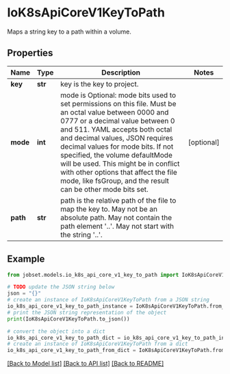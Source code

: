 # IoK8sApiCoreV1KeyToPath

Maps a string key to a path within a volume.

## Properties

Name | Type | Description | Notes
------------ | ------------- | ------------- | -------------
**key** | **str** | key is the key to project. | 
**mode** | **int** | mode is Optional: mode bits used to set permissions on this file. Must be an octal value between 0000 and 0777 or a decimal value between 0 and 511. YAML accepts both octal and decimal values, JSON requires decimal values for mode bits. If not specified, the volume defaultMode will be used. This might be in conflict with other options that affect the file mode, like fsGroup, and the result can be other mode bits set. | [optional] 
**path** | **str** | path is the relative path of the file to map the key to. May not be an absolute path. May not contain the path element &#39;..&#39;. May not start with the string &#39;..&#39;. | 

## Example

```python
from jobset.models.io_k8s_api_core_v1_key_to_path import IoK8sApiCoreV1KeyToPath

# TODO update the JSON string below
json = "{}"
# create an instance of IoK8sApiCoreV1KeyToPath from a JSON string
io_k8s_api_core_v1_key_to_path_instance = IoK8sApiCoreV1KeyToPath.from_json(json)
# print the JSON string representation of the object
print(IoK8sApiCoreV1KeyToPath.to_json())

# convert the object into a dict
io_k8s_api_core_v1_key_to_path_dict = io_k8s_api_core_v1_key_to_path_instance.to_dict()
# create an instance of IoK8sApiCoreV1KeyToPath from a dict
io_k8s_api_core_v1_key_to_path_from_dict = IoK8sApiCoreV1KeyToPath.from_dict(io_k8s_api_core_v1_key_to_path_dict)
```
[[Back to Model list]](../README.md#documentation-for-models) [[Back to API list]](../README.md#documentation-for-api-endpoints) [[Back to README]](../README.md)


